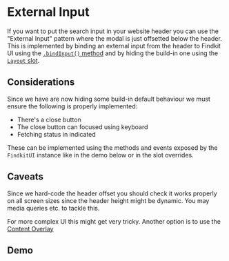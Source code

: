 # External Input

If you want to put the search input in your website header you can use the
"External Input" pattern where the modal is just offsetted below the header.
This is implemented by binding an external input from the header to Findkit UI
using the [`.bindInput()` method](/ui/api/#bindInput) and by hiding the build-in
one using the [`Layout` slot](/ui/slot-overrides/slots#layout).

## Considerations

Since we have are now hiding some build-in default behaviour we must ensure
the following is properly implemented:

- There's a close button
- The close button can focused using keyboard
- Fetching status in indicated

These can be implemented using the methods and events exposed by the `FindkitUI`
instance like in the demo below or in the slot overrides.

## Caveats

Since we hard-code the header offset you should check it works properly on all
screen sizes since the header height might be dynamic. You may media queries
etc. to tackle this.

For more complex UI this might get very tricky. Another option is to use the
[Content Overlay ](content-overlay)

## Demo

<Codesandbox example="external-input" />
